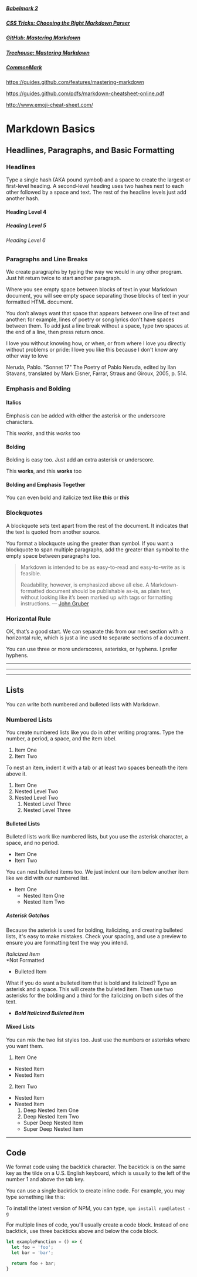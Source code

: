 


##### [Babelmark 2](https://johnmacfarlane.net/babelmark2/)
##### [CSS Tricks: Choosing the Right Markdown Parser](https://css-tricks.com/choosing-right-markdown-parser/)
##### [GitHub: Mastering Markdown](https://guides.github.com/features/mastering-markdown/)
##### [Treehouse: Mastering Markdown](https://teamtreehouse.com/library/github-basics/working-by-yourself/mastering-markdown)
##### [CommonMark](http://commonmark.org/)

https://guides.github.com/features/mastering-markdown

https://guides.github.com/pdfs/markdown-cheatsheet-online.pdf

http://www.emoji-cheat-sheet.com/




# Markdown Basics

## Headlines, Paragraphs, and Basic Formatting

### Headlines

Type a single hash (AKA pound symbol) and a space to create the largest or first-level heading. A second-level heading uses two hashes next to each other followed by a space and text. The rest of the headline levels just add another hash.

#### Heading Level 4
##### Heading Level 5
###### Heading Level 6

### Paragraphs and Line Breaks

We create paragraphs by typing the way we would in any other program. Just hit return twice to start another paragraph.

Where you see empty space between blocks of text in your Markdown document, you will see empty space separating those blocks of text in your formatted HTML document.

You don’t always want that space that appears between one line of text and another: for example, lines of poetry or song lyrics don't have spaces between them. To add just a line break without a space, type two spaces at the end of a line, then press return once.

I love you without knowing how, or when, or
from where
I love you directly without problems or pride:
I love you like this because I don't know any
other way to love    

Neruda, Pablo. "Sonnet 17" The Poetry of Pablo Neruda, edited by Ilan Stavans, translated by Mark Eisner, Farrar, Straus and Giroux, 2005, p. 514.

### Emphasis and Bolding

#### Italics

Emphasis can be added with either the asterisk or the underscore characters.

This *works*, and this _works_ too

#### Bolding

Bolding is easy too. Just add an extra asterisk or underscore.

This **works**, and this __works__ too

#### Bolding and Emphasis Together

You can even bold and italicize text like ***this*** or ___this___

### Blockquotes

A blockquote sets text apart from the rest of the document. It indicates that the text is quoted from another source.

You format a blockquote using the greater than symbol. If you want a blockquote to span multiple paragraphs, add the greater than symbol to the empty space between paragraphs too.

> Markdown is intended to be as easy-to-read and easy-to-write as is feasible.
>
> Readability, however, is emphasized above all else. A Markdown-formatted document should be publishable as-is, as plain text, without looking like it’s been marked up with tags or formatting instructions. — [John Gruber](https://daringfireball.net/projects/markdown/ "The Creator of Markdown")

### Horizontal Rule

OK, that’s a good start. We can separate this from our next section with a horizontal rule, which is just a line used to separate sections of a document.

You can use three or more underscores, asterisks, or hyphens. I prefer hyphens.

___

***

---

## Lists

You can write both numbered and bulleted lists with Markdown.

### Numbered Lists

You create numbered lists like you do in other writing programs. Type the number, a period, a space, and the item label.

1. Item One
2. Item Two

To nest an item, indent it with a tab or at least two spaces beneath the item above it.

1. Item One
  1. Nested Level Two
  2. Nested Level Two
      1. Nested Level Three
      2. Nested Level Three

#### Bulleted Lists

Bulleted lists work like numbered lists, but you use the asterisk character, a space, and no period.

* Item One
* Item Two

You can nest bulleted items too. We just indent our item below another item like we did with our numbered list.

* Item One
  * Nested Item One
  * Nested Item Two

##### Asterisk Gotchas

Because the asterisk is used for bolding, italicizing, and creating bulleted lists, it's easy to make mistakes. Check your spacing, and use a preview to ensure you are formatting text the way you intend.

*Italicized Item*  
*Not Formatted
* Bulleted Item

What if you do want a bulleted item that is bold and italicized? Type an asterisk and a space. This will create the bulleted item. Then use two asterisks for the bolding and a third for the italicizing on both sides of the text.

* ***Bold Italicized Bulleted Item***

#### Mixed Lists

You can mix the two list styles too. Just use the numbers or asterisks where you want them.

1. Item One
  * Nested Item
  * Nested Item
2. Item Two
  * Nested Item
  * Nested Item
    1. Deep Nested Item One
    2. Deep Nested Item Two
      * Super Deep Nested Item
      * Super Deep Nested Item

---

## Code

We format code using the backtick character. The backtick is on the same key as the tilde on a U.S. English keyboard, which is usually to the left of the number 1 and above the tab key.

You can use a single backtick to create inline code. For example, you may type something like this:

To install the latest version of NPM, you can type,  `npm install npm@latest -g`

For multiple lines of code, you'll usually create a code block. Instead of one backtick, use three backticks above and below the code block.

```JavaScript
let exampleFunction = () => {
  let foo = 'foo';
  let bar = 'bar';

  return foo + bar;
}
